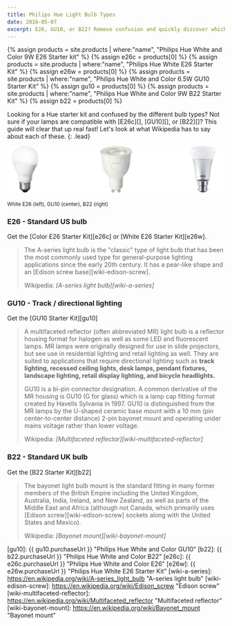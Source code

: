 ```yaml
---
title: Philips Hue Light Bulb Types
date: 2016-05-07
excerpt: E26, GU10, or B22? Remove confusion and quickly discover which Hue bulb types are compatible with your light fixtures in this Philips Hue guide.
---
```


{% assign products = site.products | where:"name", "Philips Hue White and Color 9W E26 Starter kit" %}
{% assign e26c = products[0] %}
{% assign products = site.products | where:"name", "Philips Hue White E26 Starter Kit" %}
{% assign e26w = products[0] %}
{% assign products = site.products | where:"name", "Philips Hue White and Color 6.5W GU10 Starter Kit" %}
{% assign gu10 = products[0] %}
{% assign products = site.products | where:"name", "Philips Hue White and Color 9W B22 Starter Kit" %}
{% assign b22 = products[0] %}

Looking for a Hue starter kit and confused by the different bulb types? Not sure if your lamps are compatible with [E26c][], [GU10][], or [B22][]? This guide will clear that up real fast! Let's look at what Wikipedia has to say about each of these.
{: .lead}

<img src="/images/guides/light-bulb-types.png" class="img-responsive" alt="Light Bulb Types - E26, GU10, B22" />

<small>White E26 (left), GU10 (center), B22 (right)</small>

### E26 - Standard US bulb

Get the [Color E26 Starter Kit][e26c] or [White E26 Starter Kit][e26w]. 

> The A-series light bulb is the "classic" type of light bulb that has been the most commonly used type for general-purpose lighting applications since the early 20th century. It has a pear-like shape and an [Edison screw base][wiki-edison-screw].
> <footer>Wikipedia: <cite title="A-series light bulb" markdown="1">[A-series light bulb][wiki-a-series]</cite></footer>

### GU10 - Track / directional lighting

Get the [GU10 Starter Kit][gu10]

> A multifaceted reflector (often abbreviated MR) light bulb is a reflector housing format for halogen as well as some LED and fluorescent lamps. MR lamps were originally designed for use in slide projectors, but see use in residential lighting and retail lighting as well. They are suited to applications that require directional lighting such as **track lighting, recessed ceiling lights, desk lamps, pendant fixtures, landscape lighting, retail display lighting, and bicycle headlights.**
>
> GU10 is a bi-pin connector designation. A common derivative of the MR housing is GU10 (G for glass) which is a lamp cap fitting format created by Havells Sylvania in 1997. GU10 is distinguished from the MR lamps by the U-shaped ceramic base mount with a 10 mm (pin center-to-center distance) 2-pin bayonet mount and operating under mains voltage rather than lower voltage.
> <footer>Wikipedia: <cite title="Multifaceted reflector" markdown="1">[Multifaceted reflector][wiki-multifaceted-reflector]</cite></footer>

### B22 - Standard UK bulb

Get the [B22 Starter Kit][b22]

> The bayonet light bulb mount is the standard fitting in many former members of the British Empire including the United Kingdom, Australia, India, Ireland, and New Zealand, as well as parts of the Middle East and Africa (although not Canada, which primarily uses [Edison screw][wiki-edison-screw] sockets along with the United States and Mexico).
> <footer>Wikipedia: <cite title="Bayonet mount" markdown="1">[Bayonet mount][wiki-bayonet-mount]</cite></footer>


[gu10]: {{ gu10.purchaseUrl }} "Philips Hue White and Color GU10"
[b22]: {{ b22.purchaseUrl }} "Philips Hue White and Color B22"
[e26c]: {{ e26c.purchaseUrl }} "Philips Hue White and Color E26"
[e26w]: {{ e26w.purchaseUrl }} "Philips Hue White E26 Starter Kit"
[wiki-a-series]: https://en.wikipedia.org/wiki/A-series_light_bulb "A-series light bulb"
[wiki-edison-screw]: https://en.wikipedia.org/wiki/Edison_screw "Edison screw"
[wiki-multifaceted-reflector]: https://en.wikipedia.org/wiki/Multifaceted_reflector "Multifaceted reflector"
[wiki-bayonet-mount]: https://en.wikipedia.org/wiki/Bayonet_mount "Bayonet mount"